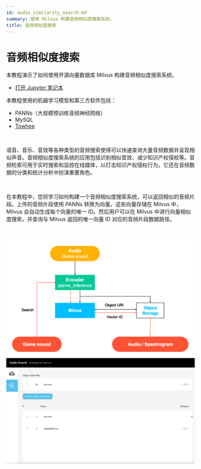 ```yaml
---
id: audio_similarity_search.md
summary: 使用 Milvus 构建音频相似度搜索系统。
title: 音频相似度搜索
---
```


# 音频相似度搜索

本教程演示了如何使用开源向量数据库 Milvus 构建音频相似度搜索系统。
- [打开 Jupyter 笔记本](https://github.com/milvus-io/bootcamp/blob/master/solutions/audio/audio_similarity_search/audio_similarity_search.ipynb)

本教程使用的机器学习模型和第三方软件包括：
- PANNs（大规模预训练音频神经网络）
- MySQL
- [Towhee](https://towhee.io/)

</br>

语音、音乐、音效等各种类型的音频搜索使得可以快速查询大量音频数据并呈现相似声音。音频相似度搜索系统的应用包括识别相似音效、减少知识产权侵权等。音频检索可用于实时搜索和监控在线媒体，以打击知识产权侵权行为。它还在音频数据的分类和统计分析中扮演重要角色。

</br>

在本教程中，您将学习如何构建一个音频相似度搜索系统，可以返回相似的音频片段。上传的音频片段使用 PANNs 转换为向量。这些向量存储在 Milvus 中，Milvus 会自动生成每个向量的唯一 ID。然后用户可以在 Milvus 中进行向量相似度搜索，并查询与 Milvus 返回的唯一向量 ID 对应的音频片段数据路径。

<br/>

![音频搜索](../../../assets/audio_search.png "音频相似度搜索系统的工作流程。")
![音频搜索演示](../../../assets/audio_search_demo.png "音频相似度搜索系统的演示。")
